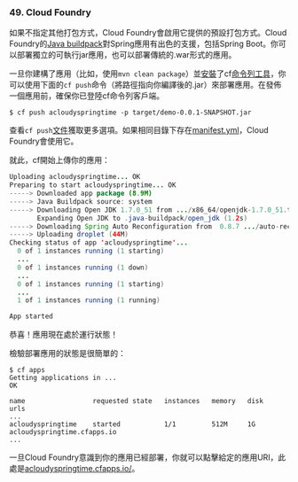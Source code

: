 ### 49. Cloud Foundry

如果不指定其他打包方式，Cloud Foundry會啟用它提供的預設打包方式。Cloud Foundry的[Java buildpack](https://github.com/cloudfoundry/java-buildpack)對Spring應用有出色的支援，包括Spring Boot。你可以部署獨立的可執行jar應用，也可以部署傳統的.war形式的應用。

一旦你建構了應用（比如，使用`mvn clean package`）並[安裝](http://docs.cloudfoundry.org/devguide/installcf/install-go-cli.html)了cf[命令列工具](http://docs.cloudfoundry.org/devguide/installcf/install-go-cli.html)，你可以使用下面的`cf push`命令（將路徑指向你編譯後的.jar）來部署應用。在發佈一個應用前，確保你已登陸cf命令列客戶端。
```shell
$ cf push acloudyspringtime -p target/demo-0.0.1-SNAPSHOT.jar
```
查看`cf push`[文件](http://docs.cloudfoundry.org/devguide/installcf/whats-new-v6.html#push)獲取更多選項。如果相同目錄下存在[manifest.yml](http://docs.cloudfoundry.org/devguide/deploy-apps/manifest.html)，Cloud Foundry會使用它。

就此，cf開始上傳你的應用：
```java
Uploading acloudyspringtime... OK
Preparing to start acloudyspringtime... OK
-----> Downloaded app package (8.9M)
-----> Java Buildpack source: system
-----> Downloading Open JDK 1.7.0_51 from .../x86_64/openjdk-1.7.0_51.tar.gz (1.8s)
       Expanding Open JDK to .java-buildpack/open_jdk (1.2s)
-----> Downloading Spring Auto Reconfiguration from  0.8.7 .../auto-reconfiguration-0.8.7.jar (0.1s)
-----> Uploading droplet (44M)
Checking status of app 'acloudyspringtime'...
  0 of 1 instances running (1 starting)
  ...
  0 of 1 instances running (1 down)
  ...
  0 of 1 instances running (1 starting)
  ...
  1 of 1 instances running (1 running)

App started
```
恭喜！應用現在處於運行狀態！

檢驗部署應用的狀態是很簡單的：
```shell
$ cf apps
Getting applications in ...
OK

name                 requested state   instances   memory   disk   urls
...
acloudyspringtime    started           1/1         512M     1G     acloudyspringtime.cfapps.io
...
```
一旦Cloud Foundry意識到你的應用已經部署，你就可以點擊給定的應用URI，此處是[acloudyspringtime.cfapps.io/](http://acloudyspringtime.cfapps.io/)。

